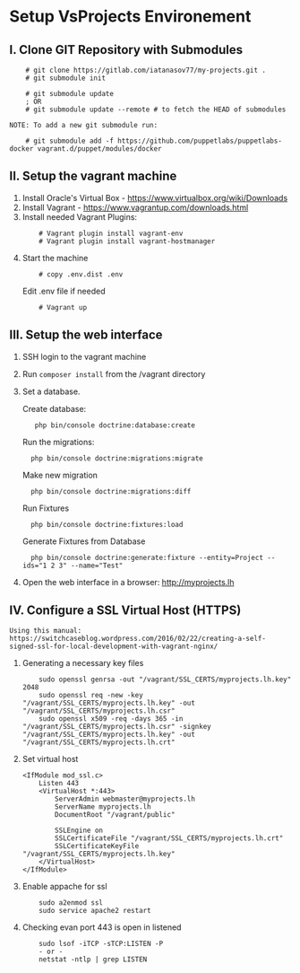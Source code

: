 # Setup VsProjects Environement

## I. Clone GIT Repository with Submodules
```
	# git clone https://gitlab.com/iatanasov77/my-projects.git .
	# git submodule init
	
	# git submodule update
	; OR
	# git submodule update --remote # to fetch the HEAD of submodules
```
	NOTE: To add a new git submodule run:
```
	# git submodule add -f https://github.com/puppetlabs/puppetlabs-docker vagrant.d/puppet/modules/docker
```

## II. Setup the vagrant machine

1. Install Oracle's Virtual Box - https://www.virtualbox.org/wiki/Downloads
2. Install Vagrant - https://www.vagrantup.com/downloads.html
3. Install needed Vagrant Plugins:
	```
		# Vagrant plugin install vagrant-env
		# Vagrant plugin install vagrant-hostmanager
	```
5. Start the machine
	```
		# copy .env.dist .env
	```
	Edit .env file if needed
	```
    	# Vagrant up
    ```

## III. Setup the web interface

1. SSH login to the vagrant machine
2. Run `composer install` from the /vagrant directory
3. Set a database.
    
	Create database:
	```
	   php bin/console doctrine:database:create
	 ```
	 
	 Run the migrations:
	 ``` 
	   php bin/console doctrine:migrations:migrate
	 ```
	 
	 Make new migration
	 ```
	   php bin/console doctrine:migrations:diff
	 ```
	 
	 Run Fixtures
     ```
       php bin/console doctrine:fixtures:load
     ```
     Generate Fixtures from Database
     ```
       php bin/console doctrine:generate:fixture --entity=Project --ids="1 2 3" --name="Test"
     ```
4. Open the web interface in a browser: http://myprojects.lh

## IV. Configure a SSL Virtual Host (HTTPS)

	Using this manual: https://switchcaseblog.wordpress.com/2016/02/22/creating-a-self-signed-ssl-for-local-development-with-vagrant-nginx/
	
1. Generating a necessary key files
	```
		sudo openssl genrsa -out "/vagrant/SSL_CERTS/myprojects.lh.key" 2048
		sudo openssl req -new -key "/vagrant/SSL_CERTS/myprojects.lh.key" -out "/vagrant/SSL_CERTS/myprojects.lh.csr"
		sudo openssl x509 -req -days 365 -in "/vagrant/SSL_CERTS/myprojects.lh.csr" -signkey "/vagrant/SSL_CERTS/myprojects.lh.key" -out "/vagrant/SSL_CERTS/myprojects.lh.crt"
	```
2. Set virtual host
	```
	<IfModule mod_ssl.c>
		Listen 443
		<VirtualHost *:443>
		    ServerAdmin webmaster@myprojects.lh
		    ServerName myprojects.lh
		    DocumentRoot "/vagrant/public"
		
		    SSLEngine on
		    SSLCertificateFile "/vagrant/SSL_CERTS/myprojects.lh.crt"
		    SSLCertificateKeyFile "/vagrant/SSL_CERTS/myprojects.lh.key"
		</VirtualHost>
	</IfModule>
	```

3. Enable appache for ssl
	```
		sudo a2enmod ssl
		sudo service apache2 restart
	```
	 
4. Checking evan port 443 is open in listened
	```
		sudo lsof -iTCP -sTCP:LISTEN -P
		- or -
		netstat -ntlp | grep LISTEN
	```
